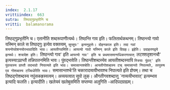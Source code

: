 ```yaml
---
index:  2.1.17
vrittiindex:  663
sutra:  तिष्ठद्गुप्रभृतीनि च
vritti:  balamanorama 
---
```


तिष्ठद्गुप्रभृतीनि च। एतानीति शब्दरूपाणीत्यर्थः। तिष्ठन्ति गाव इति। फलितार्थकथनम्। तिष्ठन्त्यो गावो यस्मिन् काले स तिष्ठद्गुः इत्येव वक्तव्यम्, `सुप्सुपः' इत्यनुवृत्तेः। दोहनकाल इति। तदा गवां शयनोपवेशनयोरभावादिति भावः। आयतीगवमिति। आयत्यो गावो यस्मिन् काले इति विग्रहः। इहेति। उदाहरणद्वये इत्यर्थः। शत्रादेश इति। `तिष्ठन्त्यो गाव' इति `आयत्यो गाव' इति च प्रथमासमानाधिकरणत्वात् `लटश्शतृशानचौ' इत्यस्याऽप्राप्तौ तन्निपातनमिति भावः। पुंवद्भावेति। तिष्ठन्तीशब्दस्येव आयतीशब्दस्यापि `स्त्रियाः पुंवत्' इति पुंवत्त्वस्य प्राप्तौ तदभावो निपात्यते इति भावः। समासान्तश्चेति। आयतीगोशब्दस्य टच् समासान्तो निपात्यते, तत्पुरुष एव गोशब्दस्य टज्विधेरिति भावः। `समासान्तश्चे'ति चकारादव्ययीभावश्च निपात्यते इति ज्ञेयम्। तथा च तिष्ठद्गोशब्दस्य नपुंसकह्रस्वत्वम्। अव्ययत्वात् सुपो लुक्। औगतीगवशब्दात्तु `नाव्ययीभावात्' इत्यम्भाव इत्यादि फलति। इत्यादीति। खलेयवं खलेबुसमिति सप्तम्या अलुगिति -आदिपदग्राह्यम्। 

